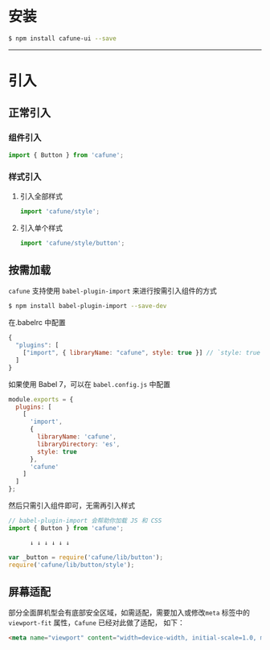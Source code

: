 # 安装

```bash
$ npm install cafune-ui --save
```

---

# 引入

## 正常引入

### 组件引入

```jsx
import { Button } from 'cafune';
```

### 样式引入

1. 引入全部样式

   ```jsx
   import 'cafune/style';
   ```

2. 引入单个样式
   ```jsx
   import 'cafune/style/button';
   ```

## 按需加载

`cafune` 支持使用 `babel-plugin-import` 来进行按需引入组件的方式

```bash
$ npm install babel-plugin-import --save-dev
```

在.babelrc 中配置

```js
{
  "plugins": [
    ["import", { libraryName: "cafune", style: true }] // `style: true` 会加载 scss 文件
  ]
}
```

如果使用 Babel 7，可以在 `babel.config.js` 中配置

```js
module.exports = {
  plugins: [
    [
      'import',
      {
        libraryName: 'cafune',
        libraryDirectory: 'es',
        style: true
      },
      'cafune'
    ]
  ]
};
```

然后只需引入组件即可，无需再引入样式

```jsx
// babel-plugin-import 会帮助你加载 JS 和 CSS
import { Button } from 'cafune';

      ↓ ↓ ↓ ↓ ↓ ↓

var _button = require('cafune/lib/button');
require('cafune/lib/button/style');
```


## 屏幕适配

部分全面屏机型会有底部安全区域，如需适配，需要加入或修改`meta` 标签中的`viewport-fit` 属性，`Cafune` 已经对此做了适配， 如下：

```html
<meta name="viewport" content="width=device-width, initial-scale=1.0, maximum-scale=1.0, minimum-scale=1.0, viewport-fit=cover">
```

